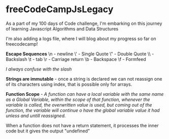 # freeCodeCampJsLegacy
As a part of my 100 days of Code challenge, I'm embarking on this journey of learning Javascript Algorithms and Data Structures

I'm also adding a logs file, where I will blog about my progress so far on freecodecamp!

**Escape Sequences** 
\\n - newline
\\' - Single Quote
\\" - Double Quote
\\\ - Backslash
\\t - tab
\\r - Carriage return
\\b - Backspace
\\f - Formfeed

*I always confuse with the slash*

**Strings are immutable** - once a string is declared we can not reassign one of its characters using index, that is possible only for arrays.


**Function Scope** - *A function can have a local variable with the same name as a Global Variable, within the scope of that function, whenever the variable is called, the overwritten value is used, but coming out of the function, the variable will continue o have the global variable value it had unless and untill reassigned.*

When a function does not have a return statement, it processes the inner code but it gives the output "undefined"
